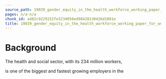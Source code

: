 ```yaml
---
source_path: 19039_gender_equity_in_the_health_workforce_working_paper_for_web_pdf.md
pages: n/a-n/a
chunk_id: a482c9229152fe3234058ed98420130426d1081e
title: 19039_gender_equity_in_the_health_workforce_working_paper_for_web_pdf
---
```

# Background

The health and social sector, with its 234 million workers,

is one of the biggest and fastest growing employers in the

